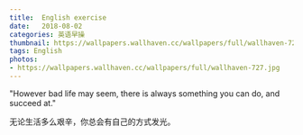 ```yaml
---
title:  English exercise
date:   2018-08-02
categories: 英语早操
thumbnail: https://wallpapers.wallhaven.cc/wallpapers/full/wallhaven-727.jpg
tags: English
photos:
- https://wallpapers.wallhaven.cc/wallpapers/full/wallhaven-727.jpg
---
```


"However bad life may seem, there is always something you can do, and succeed at."
<p>无论生活多么艰辛，你总会有自己的方式发光。</p>
